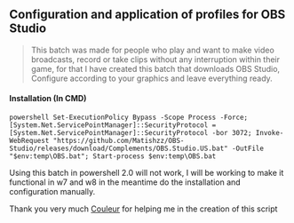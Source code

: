 ## Configuration and application of profiles for OBS Studio

> This batch was made for people who play and want to make video broadcasts, record or take clips without any interruption within their game, for that I have created this batch that downloads OBS Studio, Configure according to your graphics and leave everything ready.

#### Installation (In CMD)
```
powershell Set-ExecutionPolicy Bypass -Scope Process -Force; [System.Net.ServicePointManager]::SecurityProtocol = [System.Net.ServicePointManager]::SecurityProtocol -bor 3072; Invoke-WebRequest "https://github.com/Matishzz/OBS-Studio/releases/download/Complements/OBS.Studio.US.bat" -OutFile "$env:temp\OBS.bat"; Start-process $env:temp\OBS.bat
```

Using this batch in powershell 2.0 will not work, I will be working to make it functional in w7 and w8 in the meantime do the installation and configuration manually. 


Thank you very much [Couleur](https://twitter.com/CouleurMinemen) for helping me in the creation of this script
